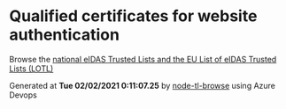 # Qualified certificates for website authentication 
 Browse the [national eIDAS Trusted Lists and the EU List of eIDAS Trusted Lists (LOTL)](https://webgate.ec.europa.eu/tl-browser/#/) 
 
 
Generated at **Tue 02/02/2021  0:11:07.25** by [node-tl-browse](https://github.com/ymedlop/node-tl-browser) using Azure Devops 
